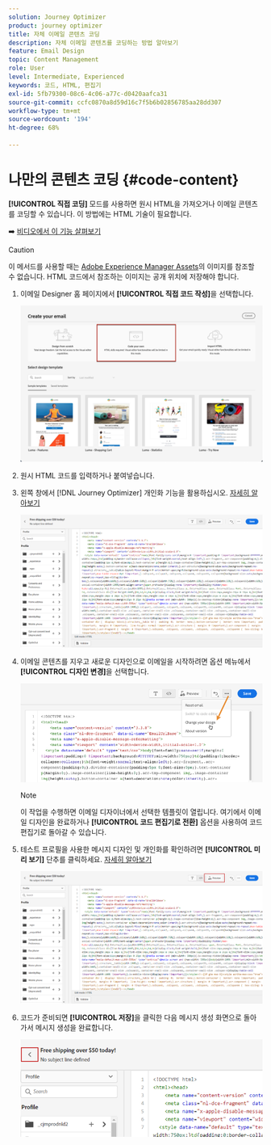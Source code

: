 ```yaml
---
solution: Journey Optimizer
product: journey optimizer
title: 자체 이메일 콘텐츠 코딩
description: 자체 이메일 콘텐츠를 코딩하는 방법 알아보기
feature: Email Design
topic: Content Management
role: User
level: Intermediate, Experienced
keywords: 코드, HTML, 편집기
exl-id: 5fb79300-08c6-4c06-a77c-d0420aafca31
source-git-commit: ccfc0870a8d59d16c7f5b6b02856785aa28dd307
workflow-type: tm+mt
source-wordcount: '194'
ht-degree: 68%

---
```


# 나만의 콘텐츠 코딩 {#code-content}

**[!UICONTROL 직접 코딩]** 모드를 사용하면 원시 HTML을 가져오거나 이메일 콘텐츠를 코딩할 수 있습니다. 이 방법에는 HTML 기술이 필요합니다.

➡️ [비디오에서 이 기능 살펴보기](#video)

>[!CAUTION]
>
> 이 메서드를 사용할 때는 [Adobe Experience Manager Assets](../integrations/assets.md)의 이미지를 참조할 수 없습니다. HTML 코드에서 참조하는 이미지는 공개 위치에 저장해야 합니다.

1. 이메일 Designer 홈 페이지에서 **[!UICONTROL 직접 코드 작성]**&#x200B;을 선택합니다.

   ![](assets/code-your-own.png)

1. 원시 HTML 코드를 입력하거나 붙여넣습니다.

1. 왼쪽 창에서 [!DNL Journey Optimizer] 개인화 기능을 활용하십시오. [자세히 알아보기](../personalization/personalize.md)

   ![](assets/code-editor.png)

1. 이메일 콘텐츠를 지우고 새로운 디자인으로 이메일을 시작하려면 옵션 메뉴에서 **[!UICONTROL 디자인 변경]**&#x200B;을 선택합니다.

   ![](assets/code-editor-change-design.png)

   >[!NOTE]
   >
   >이 작업을 수행하면 이메일 디자이너에서 선택한 템플릿이 열립니다. 여기에서 이메일 디자인을 완료하거나 **[!UICONTROL 코드 편집기로 전환]** 옵션을 사용하여 코드 편집기로 돌아갈 수 있습니다.

1. 테스트 프로필을 사용한 메시지 디자인 및 개인화를 확인하려면 **[!UICONTROL 미리 보기]** 단추를 클릭하세요. [자세히 알아보기](../content-management/preview-test.md)

   ![](assets/code-editor-preview.png)

1. 코드가 준비되면 **[!UICONTROL 저장]**&#x200B;을 클릭한 다음 메시지 생성 화면으로 돌아가서 메시지 생성을 완료합니다.

   ![](assets/code-editor-save.png)
